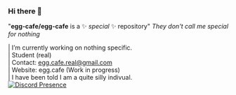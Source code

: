 ### Hi there 👋

"**egg-cafe/egg-cafe** is a ✨ _special_ ✨ repository" 
_They don't call me special for nothing_

| I’m currently working on nothing specific.  
| Student (real)  
| Contact: egg.cafe.real@gmail.com  
| Website: egg.cafe (Work in progress)  
| I have been told I am a quite silly indivual.  
[![Discord Presence](https://lanyard.cnrad.dev/api/1015049434607927306)](https://discord.com/users/1015049434607927306)
